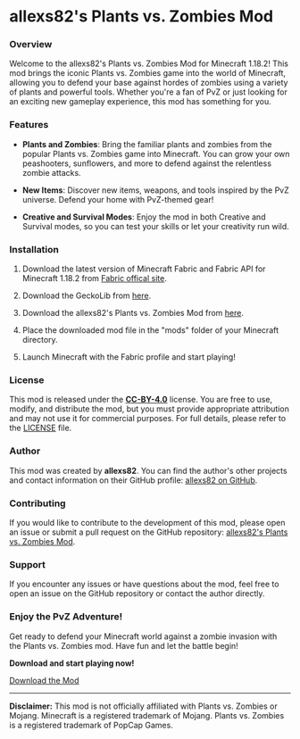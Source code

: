 # allexs82's Plants vs. Zombies Mod

### Overview

Welcome to the allexs82's Plants vs. Zombies Mod for Minecraft 1.18.2! This mod brings the iconic Plants vs. Zombies game into the world of Minecraft, allowing you to defend your base against hordes of zombies using a variety of plants and powerful tools. Whether you're a fan of PvZ or just looking for an exciting new gameplay experience, this mod has something for you.

### Features

- **Plants and Zombies**: Bring the familiar plants and zombies from the popular Plants vs. Zombies game into Minecraft. You can grow your own peashooters, sunflowers, and more to defend against the relentless zombie attacks.

- **New Items**: Discover new items, weapons, and tools inspired by the PvZ universe. Defend your home with PvZ-themed gear!

- **Creative and Survival Modes**: Enjoy the mod in both Creative and Survival modes, so you can test your skills or let your creativity run wild.

### Installation

1. Download the latest version of Minecraft Fabric and Fabric API for Minecraft 1.18.2 from [Fabric offical site](https://fabricmc.net/use/installer/).

2. Download the GeckoLib from [here](https://modrinth.com/mod/geckolib).

3. Download the allexs82's Plants vs. Zombies Mod from [here](https://modrinth.com/mod/allexs82s-plants-vs.-zombies).

4. Place the downloaded mod file in the "mods" folder of your Minecraft directory.

5. Launch Minecraft with the Fabric profile and start playing!

### License

This mod is released under the [**CC-BY-4.0**](https://creativecommons.org/licenses/by/4.0/) license. You are free to use, modify, and distribute the mod, but you must provide appropriate attribution and may not use it for commercial purposes. For full details, please refer to the [LICENSE](LICENSE) file.

### Author

This mod was created by **allexs82**. You can find the author's other projects and contact information on their GitHub profile: [allexs82 on GitHub](https://github.com/allexs82).

### Contributing

If you would like to contribute to the development of this mod, please open an issue or submit a pull request on the GitHub repository: [allexs82's Plants vs. Zombies Mod](https://github.com/allexs82/MC-PVZ-Mod-Fabric).

### Support

If you encounter any issues or have questions about the mod, feel free to open an issue on the GitHub repository or contact the author directly.

### Enjoy the PvZ Adventure!

Get ready to defend your Minecraft world against a zombie invasion with the Plants vs. Zombies mod. Have fun and let the battle begin!

**Download and start playing now!**

[Download the Mod](https://modrinth.com/mod/allexs82s-plants-vs.-zombies)

---

**Disclaimer:** This mod is not officially affiliated with Plants vs. Zombies or Mojang. Minecraft is a registered trademark of Mojang. Plants vs. Zombies is a registered trademark of PopCap Games.
